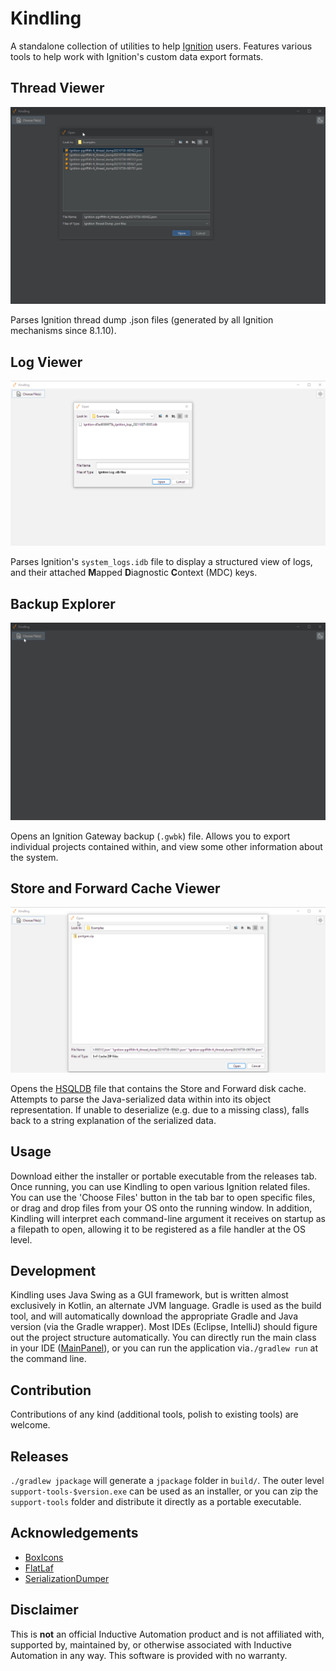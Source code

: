 # Kindling

A standalone collection of utilities to help [Ignition](https://inductiveautomation.com/) users. Features various tools
to help work with Ignition's custom data export formats.

## Thread Viewer

![](assets/threads.gif)

Parses Ignition thread dump .json files (generated by all Ignition mechanisms since 8.1.10).

## Log Viewer

![](assets/logs.gif)

Parses Ignition's `system_logs.idb` file to display a structured view of logs, and their attached **M**apped
**D**iagnostic **C**ontext (MDC) keys.

## Backup Explorer

![](assets/backup.gif)

Opens an Ignition Gateway backup (`.gwbk`) file. Allows you to export individual projects contained within, and view
some other information about the system.

## Store and Forward Cache Viewer

![](assets/cache.gif)

Opens the [HSQLDB](http://hsqldb.org/) file that contains the Store and Forward disk cache. Attempts to parse the
Java-serialized data within into its object representation. If unable to deserialize (e.g. due to a missing class),
falls back to a string explanation of the serialized data.

## Usage

Download either the installer or portable executable from the releases tab. Once running, you can use Kindling to open
various Ignition related files. You can use the 'Choose Files' button in the tab bar to open specific files, or drag and
drop files from your OS onto the running window. In addition, Kindling will interpret each command-line argument it
receives on startup as a filepath to open, allowing it to be registered as a file handler at the OS level.

## Development

Kindling uses Java Swing as a GUI framework, but is written almost exclusively in Kotlin, an alternate JVM language. Gradle
is used as the build tool, and will automatically download the appropriate Gradle and Java version (via the Gradle
wrapper). Most IDEs (Eclipse, IntelliJ) should figure out the project structure automatically. You can directly run the
main class in your IDE ([MainPanel](src/main/kotlin/io/github/paulgriffith/MainPanel.kt)), or you can run the
application via`./gradlew run` at the command line.

## Contribution

Contributions of any kind (additional tools, polish to existing tools) are welcome.

## Releases

`./gradlew jpackage` will generate a `jpackage` folder in `build/`. The outer level `support-tools-$version.exe` can be
used as an installer, or you can zip the `support-tools` folder and distribute it directly as a portable executable.

## Acknowledgements

- [BoxIcons](https://github.com/atisawd/boxicons)
- [FlatLaf](https://github.com/JFormDesigner/FlatLaf)
- [SerializationDumper](https://github.com/NickstaDB/SerializationDumper)

## Disclaimer

This is **not** an official Inductive Automation product and is not affiliated with, supported by, maintained by, or
otherwise associated with Inductive Automation in any way. This software is provided with no warranty.
